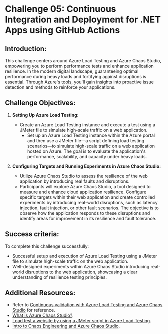 # Challenge 05: Continuous Integration and Deployment for .NET Apps using GitHub Actions

## Introduction:
This challenge centers around Azure Load Testing and Azure Chaos Studio, empowering you to perform performance tests and enhance application resilience. In the modern digital landscape, guaranteeing optimal performance during heavy loads and fortifying against disruptions is essential. Through Azure's tools, you'll gain insights into proactive issue detection and methods to reinforce your applications.

## Challenge Objectives:

1. **Setting Up Azure Load Testing:**
   - Create an Azure Load Testing instance and execute a test using a JMeter file to simulate high-scale traffic on a web application.
     - Set up an Azure Load Testing instance within the Azure portal and then use a JMeter file—a script defining load testing scenarios—to simulate high-scale traffic on a web application hosted on Azure. The goal is to evaluate the application's performance, scalability, and capacity under heavy loads.

2. **Configuring Targets and Running Experiments in Azure Chaos Studio:**

   -  Utilize Azure Chaos Studio to assess the resilience of the web application by introducing real faults and disruptions.
     -  Participants will explore Azure Chaos Studio, a tool designed to measure and enhance cloud application resilience. Configure specific targets within their web application and create controlled experiments by introducing real-world disruptions, such as latency injection, fault injection, or other fault scenarios. The objective is to observe how the application responds to these disruptions and identify areas for improvement in its resilience and fault tolerance.
  
## Success criteria:
To complete this challenge successfully:

- Successful setup and execution of Azure Load Testing using a JMeter file to simulate high-scale traffic on the web application.
- Well-designed experiments within Azure Chaos Studio introducing real-world disruptions to the web application, showcasing a clear understanding of resilience testing principles.

## Additional Resources:

- Refer to [Continuous validation with Azure Load Testing and Azure Chaos Studio](https://learn.microsoft.com/en-us/azure/architecture/guide/testing/mission-critical-deployment-testing) for reference.
- [What is Azure Chaos Studio?](https://learn.microsoft.com/en-us/azure/chaos-studio/chaos-studio-overview).
- [Load test a website by using a JMeter script in Azure Load Testing](https://learn.microsoft.com/en-us/azure/load-testing/how-to-create-and-run-load-test-with-jmeter-script?tabs=portal).
- [Intro to Chaos Engineering and Azure Chaos Studio](https://pdtit.medium.com/intro-to-chaos-engineering-and-azure-chaos-studio-preview-5e85fff10642).

